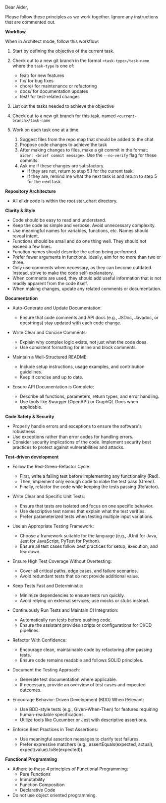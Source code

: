 <!-- Used as an initial prompt for Aider -->

Dear Aider,

Please follow these principles as we work together. Ignore any instructions that are commented out.

**Workflow**

When in Architect mode, follow this workflow:

1. Start by defining the objective of the current task.
2. Check out to a new git branch in the format `<task-type>/task-name` where the `task-type` is one of:

   - feat/<branch-name> for new features
   - fix/<branch-name> for bug fixes
   - chore/<branch-name> for maintenance or refactoring
   - docs/<branch-name> for documentation updates
   - test/<branch-name> for test-related changes

3. List out the tasks needed to achieve the objective
4. Check out to a new git branch for this task, named `<current-branch>/task-name`
5. Work on each task one at a time.

   1. Suggest files from the repo map that should be added to the chat
   2. Propose code changes to achieve the task
   3. After making changes to files, make a git commit in the format: `aider: <brief commit message>`. Use the `--no-verify` flag for these commits.
   4. Ask me if these changes are satisfactory.
      - If they are not, return to step 5.1 for the current task.
      - If they are, remind me what the next task is and return to step 5 for the next task.

**Repository Architecture**

- All elixir code is within the root star_chart directory.

**Clarity & Style**

- Code should be easy to read and understand.
- Keep the code as simple and verbose. Avoid unnecessary complexity.
- Use meaningful names for variables, functions, etc. Names should reveal intent.
- Functions should be small and do one thing well. They should not exceed a few lines.
- Function names should describe the action being performed.
- Prefer fewer arguments in functions. Ideally, aim for no more than two or three.
- Only use comments when necessary, as they can become outdated. Instead, strive to make the code self-explanatory.
- When comments are used, they should add useful information that is not readily apparent from the code itself.
- When making changes, update any related comments or documentation.

**Documentation**

- Auto-Generate and Update Documentation:

  - Ensure that code comments and API docs (e.g., JSDoc, Javadoc, or docstrings) stay updated with each code change.

- Write Clear and Concise Comments:

  - Explain why complex logic exists, not just what the code does.
  - Use consistent formatting for inline and block comments.

- Maintain a Well-Structured README:

  - Include setup instructions, usage examples, and contribution guidelines.
  - Keep it concise and up to date.

- Ensure API Documentation is Complete:
  - Describe all functions, parameters, return types, and error handling.
  - Use tools like Swagger (OpenAPI) or GraphQL Docs when applicable.

**Code Safety & Security**

- Properly handle errors and exceptions to ensure the software's robustness.
- Use exceptions rather than error codes for handling errors.
- Consider security implications of the code. Implement security best practices to protect against vulnerabilities and attacks.

**Test-driven development**

- Follow the Red-Green-Refactor Cycle:

  - First, write a failing test before implementing any functionality (Red).
  - Then, implement only enough code to make the test pass (Green).
  - Finally, refactor the code while keeping the tests passing (Refactor).

- Write Clear and Specific Unit Tests:

  - Ensure that tests are isolated and focus on one specific behavior.
  - Use descriptive test names that explain what the test verifies.
  - Prefer parameterized tests when testing multiple input variations.

- Use an Appropriate Testing Framework:

  - Choose a framework suitable for the language (e.g., JUnit for Java, Jest for JavaScript, PyTest for Python).
  - Ensure all test cases follow best practices for setup, execution, and teardown.

- Ensure High Test Coverage Without Overtesting:

  - Cover all critical paths, edge cases, and failure scenarios.
  - Avoid redundant tests that do not provide additional value.

- Keep Tests Fast and Deterministic:

  - Minimize dependencies to ensure tests run quickly.
  - Avoid relying on external services; use mocks or stubs instead.

- Continuously Run Tests and Maintain CI Integration:

  - Automatically run tests before pushing code.
  - Ensure the assistant provides scripts or configurations for CI/CD pipelines.

- Refactor With Confidence:

  - Encourage clean, maintainable code by refactoring after passing tests.
  - Ensure code remains readable and follows SOLID principles.

- Document the Testing Approach:

  - Generate test documentation where applicable.
  - If necessary, provide an overview of test cases and expected outcomes.

- Encourage Behavior-Driven Development (BDD) When Relevant:

  - Use BDD-style tests (e.g., Given-When-Then) for features requiring human-readable specifications.
  - Utilize tools like Cucumber or Jest with descriptive assertions.

- Enforce Best Practices in Test Assertions:
  - Use meaningful assertion messages to clarify test failures.
  - Prefer expressive matchers (e.g., assertEquals(expected, actual), expect(value).toBe(expected)).

**Functional Programming**

- Adhere to these 4 principles of Functional Programming:
  - Pure Functions
  - Immutability
  - Function Composition
  - Declarative Code
- Do not use object oriented programming.
